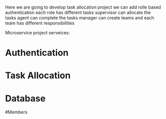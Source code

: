 Here we are going to develop task allocation project
we can add rolle based authentication 
each role has different tasks
supervisor can allocate the tasks
agent can complete the tasks
manager can create teams and each team has different responsibilities

Microservice project
serveices: 
# Authentication
# Task Allocation
# Database
#Members 



